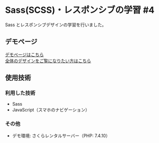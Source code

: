 # Sass(SCSS)・レスポンシブの学習 #4

Sass とレスポンシブデザインの学習を行いました。

## デモページ

[デモページはこちら](https://created-portfolio.com/sass/)<br>
[全体のデザインをご覧になりたい方はこちら](https://created-portfolio.com/detail/sass.html)

## 使用技術

### 利用した技術

- Sass
- JavaScript（スマホのナビゲーション）

### その他

- デモ環境: さくらレンタルサーバー（PHP: 7.4.10）
